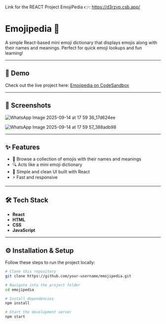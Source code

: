Link for the REACT Project EmojiPedia 👉: https://d3rzvp.csb.app/
# Emojipedia 🎉

A simple React-based mini emoji dictionary that displays emojis along with their names and meanings. Perfect for quick emoji lookups and fun learning!

---

## 🚀 Demo

Check out the live project here: [Emojipedia on CodeSandbox](https://d3rzvp.csb.app/)

---

## 📸 Screenshots
![WhatsApp Image 2025-09-14 at 17 59 36_17d624ee](https://github.com/user-attachments/assets/ac7bb22b-49db-4f41-a0a7-3a56a4795124)

![WhatsApp Image 2025-09-14 at 17 59 57_388adb98](https://github.com/user-attachments/assets/cfb2a936-5120-4bec-9033-47a8214d7cb4)


---

## ✨ Features

- 📖 Browse a collection of emojis with their names and meanings  
- 🔍 Acts like a mini emoji dictionary  
- 🎨 Simple and clean UI built with React  
- ⚡ Fast and responsive  

---

## 🛠 Tech Stack

- **React**  
- **HTML**  
- **CSS**  
- **JavaScript**

---

## ⚙️ Installation & Setup

Follow these steps to run the project locally:

```bash
# Clone this repository
git clone https://github.com/your-username/emojipedia.git

# Navigate into the project folder
cd emojipedia

# Install dependencies
npm install

# Start the development server
npm start
